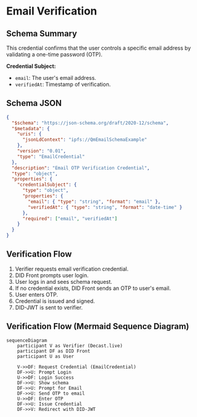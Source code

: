 
# Email Verification

## Schema Summary
This credential confirms that the user controls a specific email address by validating a one-time password (OTP).

**Credential Subject:**
- `email`: The user's email address.
- `verifiedAt`: Timestamp of verification.

## Schema JSON
```json
{
  "$schema": "https://json-schema.org/draft/2020-12/schema",
  "$metadata": {
    "uris": {
      "jsonLdContext": "ipfs://QmEmailSchemaExample"
    },
    "version": "0.01",
    "type": "EmailCredential"
  },
  "description": "Email OTP Verification Credential",
  "type": "object",
  "properties": {
    "credentialSubject": {
      "type": "object",
      "properties": {
        "email": { "type": "string", "format": "email" },
        "verifiedAt": { "type": "string", "format": "date-time" }
      },
      "required": ["email", "verifiedAt"]
    }
  }
}
```

## Verification Flow
1. Verifier requests email verification credential.
2. DID Front prompts user login.
3. User logs in and sees schema request.
4. If no credential exists, DID Front sends an OTP to user's email.
5. User enters OTP.
6. Credential is issued and signed.
7. DID-JWT is sent to verifier.

## Verification Flow (Mermaid Sequence Diagram)
```mermaid
sequenceDiagram
    participant V as Verifier (Decast.live)
    participant DF as DID Front
    participant U as User

    V->>DF: Request Credential (EmailCredential)
    DF->>U: Prompt Login
    U->>DF: Login Success
    DF->>U: Show schema
    DF->>U: Prompt for Email
    DF->>U: Send OTP to email
    U->>DF: Enter OTP
    DF->>U: Issue Credential
    DF->>V: Redirect with DID-JWT
```
